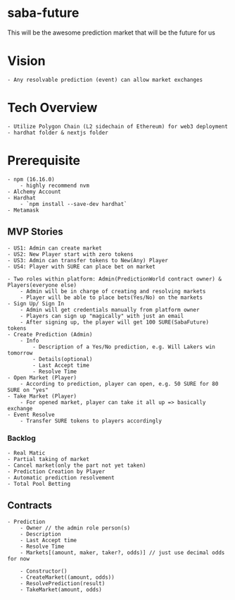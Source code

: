 # saba-future
This will be the awesome prediction market that will be the future for us

# Vision
    - Any resolvable prediction (event) can allow market exchanges

# Tech Overview
    - Utilize Polygon Chain (L2 sidechain of Ethereum) for web3 deployment
    - hardhat folder & nextjs folder

# Prerequisite
    - npm (16.16.0)
        - highly recommend nvm
    - Alchemy Account
    - Hardhat
        - `npm install --save-dev hardhat`
    - Metamask

## MVP Stories
    - US1: Admin can create market
    - US2: New Player start with zero tokens
    - US3: Admin can transfer tokens to New(Any) Player
    - US4: Player with SURE can place bet on market

    - Two roles within platform: Admin(PredictionWorld contract owner) & Players(everyone else)
        - Admin will be in charge of creating and resolving markets
        - Player will be able to place bets(Yes/No) on the markets
    - Sign Up/ Sign In
        - Admin will get credentials manually from platform owner
        - Players can sign up "magically" with just an email
        - After signing up, the player will get 100 SURE(SabaFuture) tokens
    - Create Prediction (Admin)
        - Info
            - Description of a Yes/No prediction, e.g. Will Lakers win tomorrow
            - Details(optional)
            - Last Accept time
            - Resolve Time
    - Open Market (Player)
        - According to prediction, player can open, e.g. 50 SURE for 80 SURE on "yes"
    - Take Market (Player)
        - For opened market, player can take it all up => basically exchange
    - Event Resolve
        - Transfer SURE tokens to players accordingly

### Backlog
    - Real Matic
    - Partial taking of market
    - Cancel market(only the part not yet taken)
    - Prediction Creation by Player
    - Automatic prediction resolvement
    - Total Pool Betting

## Contracts
    - Prediction
        - Owner // the admin role person(s)
        - Description
        - Last Accept time
        - Resolve Time
        - Markets[(amount, maker, taker?, odds)] // just use decimal odds for now

        - Constructor()
        - CreateMarket((amount, odds))
        - ResolvePrediction(result)
        - TakeMarket(amount, odds)